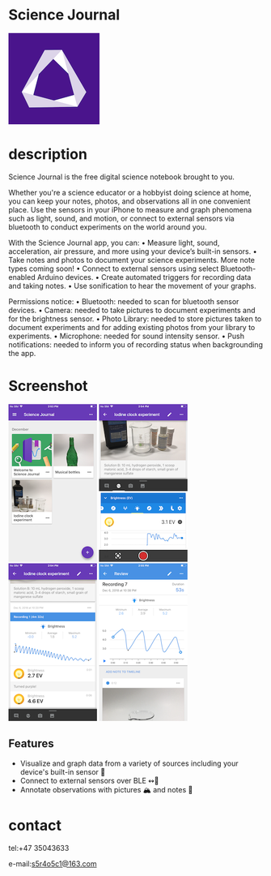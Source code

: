 # Science Journal

![image](https://github.com/ttvkenvin/Science-Journal/blob/master/180.png)

# description

Science Journal is the free digital science notebook brought to you.

Whether you're a science educator or a hobbyist doing science at home, you can keep your notes, photos, and observations all in one convenient place. Use the sensors in your iPhone to measure and graph phenomena such as light, sound, and motion, or connect to external sensors via bluetooth to conduct experiments on the world around you.

With the Science Journal app, you can:
• Measure light, sound, acceleration, air pressure, and more using your device’s built-in sensors.
• Take notes and photos to document your science experiments. More note types coming soon!
• Connect to external sensors using select Bluetooth-enabled Arduino devices.
• Create automated triggers for recording data and taking notes.
• Use sonification to hear the movement of your graphs.

Permissions notice:
• Bluetooth: needed to scan for bluetooth sensor devices.
• Camera: needed to take pictures to document experiments and for the brightness sensor.
• Photo Library: needed to store pictures taken to document experiments and for adding existing photos from your library to experiments.
• Microphone: needed for sound intensity sensor.
• Push notifications: needed to inform you of recording status when backgrounding the app.

# Screenshot
![image](https://github.com/ttvkenvin/Science-Journal/blob/master/image1.png)
![image](https://github.com/ttvkenvin/Science-Journal/blob/master/image2.png)
![image](https://github.com/ttvkenvin/Science-Journal/blob/master/image3.png)
![image](https://github.com/ttvkenvin/Science-Journal/blob/master/image4.png)



## Features

* Visualize and graph data from a variety of sources including your device's  built-in sensor 📱
* Connect to external sensors over BLE ↭🔌
* Annotate observations with pictures 🏔 and notes 📝

# contact

tel:+47 35043633

e-mail:s5r4o5c1@163.com

